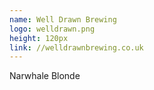 ```yaml
---
name: Well Drawn Brewing
logo: welldrawn.png
height: 120px
link: //welldrawnbrewing.co.uk
---
```

<ul style="list-style-type:none; margin:0; padding:0;">
  <li>Narwhale Blonde</li>
</ul>


